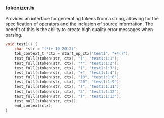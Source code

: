 ### tokenizer.h

Provides an interface for generating tokens from a string, allowing for the specification
of operators and the inclusion of source information. The benefit of this is the ability to create high quality error messages when parsing.

``` C
void test1() {
	char *str = "(*(+ 10 20)2)";	
	tok_context_t *ctx = start_op_ctx("test1", "+*()");
	test_full(stoken(str, ctx), "(", "test1:1:1");
	test_full(stoken(str, ctx), "*", "test1:1:2");
	test_full(stoken(str, ctx), "(", "test1:1:3");
	test_full(stoken(str, ctx), "+", "test1:1:4");
	test_full(stoken(str, ctx), "10", "test1:1:6");
	test_full(stoken(str, ctx), "20", "test1:1:9");
	test_full(stoken(str, ctx), ")", "test1:1:11");
	test_full(stoken(str, ctx), "2", "test1:1:12");
	test_full(stoken(str, ctx), ")", "test1:1:13");
	test_null(stoken(str, ctx));
	end_context(ctx);
}
```
